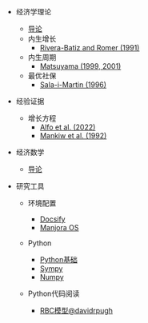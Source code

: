 - 经济学理论
  - [导论](/blog/theory/econtheory.md)
  - 内生增长
    - [Rivera-Batiz and Romer (1991)](/blog/theory/endogenous_growth/Rivera-Batiz&Romer1991.md)
  - 内生周期
    - [Matsuyama (1999, 2001)](/blog/theory/endogenous_cycle/matsuyama1999&2001.md)
  - 最优社保
    - [Sala-i-Martin (1996)](/blog/theory/social_security/sala-i-martin1996.md)
- 经验证据
  - 增长方程
    - [Alfo et al. (2022)](/blog/empirical/alfo2022.md)
    - [Mankiw et al. (1992)](/blog/empirical/mankiw1992.md)


- 经济数学
  - [导论](/blog/math/math.md)
- 研究工具
  - 环境配置
    - [Docsify](/blog/tools/docsify.md)
    - [Manjora OS](/blog/tools/manjora.md)
  - Python
    - [Python基础](/blog/tools/python/pythonabc.md)
    - [Sympy](/blog/tools/python/sympy.md)
    - [Numpy](/blog/tools/python/numpy.md)

  - Python代码阅读
    - [RBC模型@davidrpugh](blog/tools/pyeconomics/rbc.md)